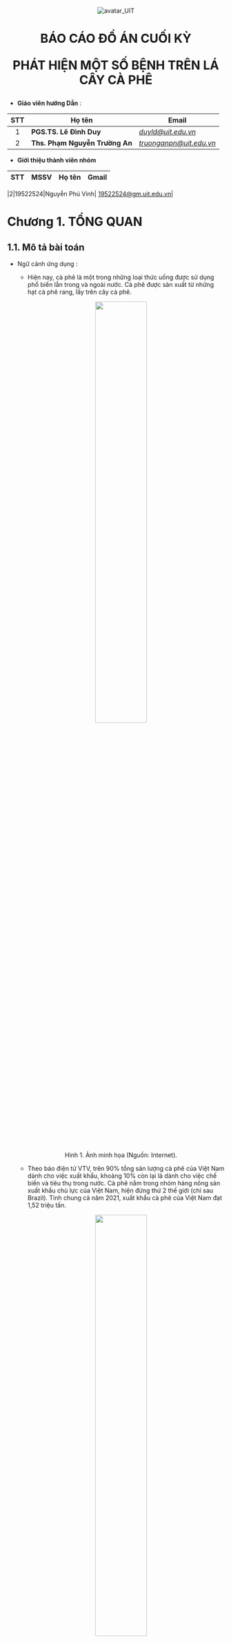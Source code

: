<p align="center">
  <img src="https://www.uit.edu.vn/sites/vi/files/banner_uit_0.png" title="avatar_UIT">
</p>

<h1 align="center">
    
  **BÁO CÁO ĐỒ ÁN CUỐI KỲ**
  
  **PHÁT HIỆN MỘT SỐ BỆNH TRÊN LÁ CÂY CÀ PHÊ**

</h1>

* **Giáo viên hướng Dẫn** :

| STT | Họ tên | Email |
| :---: | --- | --- |
| 1 | **PGS.TS. Lê Đình Duy** | *duyld@uit.edu.vn* |
| 2 | **Ths. Phạm Nguyễn Trường An** | *truonganpn@uit.edu.vn* |

* **Giới thiệu thành viên nhóm**
<!-- ### Thông tin liên hệ -->
| STT | MSSV | Họ tên | Gmail |
|:--- | :-------|:----------|:------------|

|2|19522524|Nguyễn Phú Vinh| 19522524@gm.uit.edu.vn|


[2]:https://github.com/phuvinh010701


# Chương 1. TỔNG QUAN

## 1.1. Mô tả bài toán
* Ngữ cảnh ứng dụng : 
    * Hiện nay, cà phê là một trong những loại thức uống được sử dụng phổ biến lẫn trong và ngoài nước. Cà phê được sản xuất từ những hạt cà phê rang, lấy trên cây cà phê.

    <p align="center">
    <img src="finalproject/images/caphe.jpg" style="display: block;margin-left: auto;margin-right: auto;width: 50%;"/>
    <br>
    <a style="text-align: center">Hình 1. Ảnh minh họa (Nguồn: Internet).</a>
    </p>

    * Theo báo điện tử VTV, trên 90% tổng sản lượng cà phê của Việt Nam dành cho việc xuất khẩu, khoảng 10% còn lại là dành cho việc chế biến và tiêu thụ trong nước. Cà phê nằm trong nhóm hàng nông sản xuất khẩu chủ lực của Việt Nam, hiện đứng thứ 2 thế giới (chỉ sau Brazil). Tính chung cả năm 2021, xuất khẩu cà phê của Việt Nam đạt 1,52 triệu tấn.

    <p align="center">
    <img src="finalproject/images/bieudoxuatkhau.jpg" style="display: block;margin-left: auto;margin-right: auto;width: 50%;"/>
    <br>
    <a style="text-align: center">Hình 2. Lượng cà phê xuất khẩu qua các tháng giai đoạn từ 2019-2021.</a>
    </p>

    * Sản lượng tuy lớn nhưng cà phê vẫn chưa đáp ứng được các tiêu chuẩn về chất lượng. Nhằm nâng cao chất lượng của hạt cà phê, việc phát hiện và xử lý những căn bệnh trên lá của cây rất quan trọng. Nhận thấy được vấn đề đó nên nhóm đã quyết định áp dụng những kiến thức của mình và những công nghệ trong lĩnh vực Machine Learning để giải quyết bài toán phát hiện một số loại bệnh trên lá cây cà phê.

    * Mô hình hướng tới người sử dụng là người trồng cây cà phê, xây dựng một ứng dụng có thể giúp người trồng có thể phát hiện chính xác hơn các loại bệnh đang gặp trên lá của cây và đưa ra được giải pháp phù hợp nhằm loại bỏ bệnh và tác nhân gây bệnh. 
    
* Input và Output:
    
    * Input:
        
        * Một tấm ảnh chụp hình lá của cây cà phê đang bị bệnh.

        <p align="center">
        <img src="finalproject/images/viduinput.JPG" style="display: block;margin-left: auto;margin-right: auto;width: 50%; height:50%;"/>
        <br>
        <a style="text-align: center">Hình 3. Ví dụ về ảnh input thích hợp.</a>
        </p>

        * Các điều kiện ràng buộc :
            + Ảnh chụp tập trung vào lá đang bị bệnh
            + Chụp được từ cuốn lá đến chóp lá
            + Chụp trong điều kiện ánh sáng ban ngày
            
    * Output:

        * Bounding box bao quanh lá cây bị bệnh
        * Tên loại bệnh
    <br>
    🠊 Trong ứng dụng thực tế hoàn chỉnh, dựa vào tên loại bệnh xác định được ứng dụng sẽ đưa ra các giải pháp phù hợp cho người trồng

## 1.2. Mô tả dữ liệu
* Dữ liệu của bài toán đươc nhóm tự thu thập từ mốt số vườn chuyên trồng cà phê trên địa bàn huyện Lạc Dương và địa bàn thành phố Đà Lạt thuộc tỉnh Lâm Đồng. Trong quá trình thu thập dữ liệu, nhóm gặp nhiều khó khăn như việc di chuyển đến các vườn cà phê khá xa so với nhà riêng (khoảng hơn 20 km), dịch bệnh COVID-19 khiến cho việc đi qua các chốt phong tỏa khó khăn.
    <p align="center">
    <img src="finalproject/images/vuoncaphetramhanh.jpg" style="display: block;margin-left: auto;margin-right: auto;width: 50%; height:50%;"/>
    <br>
    <a style="text-align: center">Hình 4. Vườn cà phê thuộc xã Trạm Hành, thành phố Đà Lạt, tỉnh Lâm Đồng.</a>
    </p>
* Bộ dữ liệu về lá cây cà phê hiện nay chưa có ai thu thập nên số lượng dữ liệu mà nhóm có vẫn còn hạn chế do dữ liệu tự thu thập và xử lý. Mục đích của việc tự thu thập dữ liệu là để phù hợp với ngữ cảnh ứng dụng của bài toán.

# Chương 2. CÁC NGHIÊN CỨU TRƯỚC
* Bài toán của nhóm đặt ra là muốn hướng đến bài toán thuộc loại Object Detection (Phát hiện đối tượng), định vị đối tượng trong ảnh và xác định đối tượng thuộc loại nào. Trong lĩnh vực thị giác máy tính thì bài toàn phát hiện đối tượng đạt được nhiều kết quả khi áp dụng hướng tiếp cận Deep learning. Có thể kể đến một số hướng tiếp cận tiên tiến hiện nay bao gồm RCNN, Fast RCNN, Faster RCNN, Mask RCNN, RetinaNet, YOLO, v.v
* Faster RCNN
    * Phương pháp Faster RCNN là một trong các phương pháp phát hiện đối tƣợng sử dụng mạng Deep learning đạt độ chính xác cao trên các tập dữ liệu chuẩn như COCO . Faster RCNN được cải tiến dựa trên 2 phương pháp trướcc đó là RCNN và Fast RCNN.
* Mask RCNN
    * Phương pháp Mask RCNN là phương pháp thực hiện song song 2 bài toán là phân vùng đối tượng (Instance Segmentation) và phát hiện đối tượng. Mask RCNN là phương pháp được cải tiến từ Faster RCNN.
* Restinanet
    * RetinaNet là một phương pháp tiếp cận one-stage tức là ngay trong bản thân cấu trúc mạng của phương pháp đã bao gồm thao tác đưa ra vùng đề xuất
* YOLO
    * YOLO được xem là phương pháp đầu tiên xử lý dữ liệu theo thời gian thực và vẫn đạt được độ chính xác cao.
* Một số kết quả nghiên cứu được đánh giá trên tập COCO. COCO (Common Objects in Context) là một tập datasets phục vụ cho các bài toán Object Detection, Segmentation, Image Captioning. Tập dữ liệu tổng cộng có khoảng 1.5 triệu object thuộc về 80 class khác nhau.
    <p align="center">
    <img src="finalproject/images/perfomance_of_coco.png" style="display: block;margin-left: auto;margin-right: auto;width: 50%; height:50%;"/>
    <br>
    <a style="text-align: center">Hình 5. Perfomance trên tập COCO.</a>
    </p>
# Chương 3. XÂY DỰNG BỘ DỮ LIỆU
## 3.1. Quá trình thu thập:

* Dữ liệu được nhóm thu thập thủ công bằng camera của điện thoại.
* Điện thoại sử dụng: Iphone 7 Plus, 32GB.
* Mỗi tấm ảnh gốc có kích thước 3024 x 4032 (camera nằm ngang), 4032 x 3024 (camera nằm dọc)

    <p align="center">
    <img src="finalproject/images/details_image.png" style="display: block;margin-left: auto;margin-right: auto;width: 50%; height:50%;"/>
    <br>
    <a style="text-align: center">Hình 6. Độ phân giải và camera sử dụng.</a>
    </p>

* File ảnh được lưu trữ trong cùng 1 folder trên máy tính dưới dạng tệp .JPG

* Thời gian thu thập dữ liệu:

<center>

| STT | Thời gian thu thập | Địa điểm thu thập |
| :---: | --- | --- |
| 1 | 20/12/2021 | Huyện Lạc Dương |
| 2 | 25/12/2021 | Xã Trạm Hành |
| 3 | 1/2/2022 | Xã Trạm Hành |
</center>


## 3.2. Tiêu chí khi thu thập dữ liệu :

* Chụp rõ nét tập trung vào lá cây bị bệnh.
* Chụp toàn bộ chiếc lá từ phần cuốn lá đến chóp lá.
* Đảm bảo ánh sáng ban ngày.
    
## 3.3. Giảm độ phân giải của ảnh :

* Do mỗi ảnh có kích thước khá lớn nên dung lượng lưu trữ khá nặng. Đối với folder chứa toàn bộ dữ liệu gốc nặng khoảng 11.2 Gb gây khó khăn trong việc lưu trữ nến nhóm đã giảm độ phân giải xuống ~ 3.33 lần. Độ phân giải sau khi giảm 907 x 1209 và 1209 x 907. Dung lượng lưu trữ sau khi xử lý nặng khoảng 1.6 Gb.


## 3.4. Gán nhãn dữ liệu :

* Sử dụng công cụ labelImg để tiến hành gán nhãn toàn bộ dữ liệu
    <p align="center">
    <img src="finalproject/images/label.png" style="display: block;margin-left: auto;margin-right: auto;width: 75%;"/>
    <br>
    <a style="text-align: center">Hình 7. Công cụ labelImg.</a>
    </p>

* Sử dụng thao tác kéo thả chuột để tạo bouding box cho đối tượng. Label được lưu thành file text có cùng tên với ảnh dưới dạng YOLO format.
        <p align="center">
        <img src="finalproject/images/yoloformat.jpg" style="display: block;margin-left: auto;margin-right: auto;width: 50%; height:50%;"/>
        <br>
        <a style="text-align: center">Hình 8. Ảnh, label và label format của YOLO.</a>
        </p>

* Trong một ảnh có thể có nhiều lá những chỉ label những lá bị bệnh và thấy rõ từ cuốn lá đến chóp lá.

* Số loại label là 4. Được kí hiệu bằng 1 trong các chữ số 0, 1, 2, 3

***Label 0: Bệnh sâu vẽ bùa***

* Những lá bị sâu vẽ bùa gây hại sẽ bị co lại, biến dạng. Sâu non chui qua lớp biểu bì của lá để ăn phần nhu mô của lá tạo thành đường hầm ngoằn ngoèo màu trắng, trắng đục dưới lớp biểu bì.
    
<p align="center">
<img src="finalproject/images/vidusauvebua.jpg" style="display: block;margin-left: auto;margin-right: auto;width: 50%; height:50%;"/>
<br>
<a style="text-align: center">Hình 9. Một số ví dụ về bệnh sâu vẽ bùa trên lá cà phê.</a>
</p>

***Label 1: Bệnh phấn trắng***

* Bệnh phấn trắng do một số loại nấm có họ hàng gần gây ra. Triệu chứng chung là chúng tạo ra lớp bột có màu trắng xám trên bề mặt của lá.
    
<p align="center">
<img src="finalproject/images/viduphantrang.jpg" style="display: block;margin-left: auto;margin-right: auto;width: 50%; height:50%;"/>
<br>
<a style="text-align: center">Hình 10. Một số ví dụ về bệnh phấn trắng trên lá cà phê.</a>
</p>

***Label 2: Bệnh nấm rỉ sắt***

* Trên lá xuất hiện các vết đốm hình tròn màu nâu cam hơi đỏ (giống rỉ sắt), xung quanh có vầng màu vàng úa.
    
<p align="center">
<img src="finalproject/images/vidurisat.jpg" style="display: block;margin-left: auto;margin-right: auto;width: 50%; height:50%;"/>
<br>
<a style="text-align: center">Hình 11. Một số ví dụ về bệnh nấm rỉ sắt trên lá cà phê.</a>
</p>

***Label 3: Bệnh đốm rong***

*  Đốm bệnh có hình tròn lúc đầu nhỏ khoảng 3 - 5 mm, hơi nhô lên trên mặt lá do rong phát triển thành ung mịn, màu hơi vàng.
    
<p align="center">
<img src="finalproject/images/vidudomrong.jpg" style="display: block;margin-left: auto;margin-right: auto;width: 50%; height:50%;"/>
<br>
<a style="text-align: center">Hình 12. Một số ví dụ về bệnh đốm rong trên lá cà phê.</a>
</p>

## 3.5. Thống số bộ dữ liệu :
* Tổng số lượng ảnh trong bộ dữ liệu là: 3825 ảnh
* Tổng số object là: 4092

<p align="center">
<img src="finalproject/images/Figure_1.png" style="display: block;margin-left: auto;margin-right: auto;width: 50%; height:50%;"/>
<br>
<a style="text-align: center">Hình 13. Số lượng object thuộc từng loại label.</a>
</p>

* Số ảnh có 1 object là: 3579
* Số ảnh có nhiều hơn 1 object là: 246

<p align="center">
<img src="finalproject/images/Figure_count.png" style="display: block;margin-left: auto;margin-right: auto;width: 50%; height:50%;"/>
<br>
<a style="text-align: center">Hình 14. Số lượng ảnh có 1 object và nhiều object.</a>
</p>

**Nhận xét :** Số lượng object thuộc bệnh phấn trắng khá ít so với các bệnh khác, nguyên nhân là bệnh này xuất hiện khá ít tại các vườn cà phê thu thập dữ liệu.

* Tập dữ liệu được chia thành hai tập train và test với tỉ lệ là 80% cho tập train và 20% cho tập test
<p align="center">
<img src="finalproject/images/train.png" style="display: block;margin-left: auto;margin-right: auto;"/>
<br>
<a style="text-align: center">Hình 15. Số lượng object thuộc từng loại label trong tập train.</a>
</p>
<p align="center">
<img src="finalproject/images/test.png" style="display: block;margin-left: auto;margin-right: auto;"/>
<br>
<a style="text-align: center">Hình 16. Số lượng object thuộc từng loại label trong tập test.</a>
</p>

Trong đó: <br>
    0 : Sâu vẽ bùa <br>
    1 : Phấn trắng <br>
    2 : Nấm rỉ sắt <br>
    3 : Đốm rong <br>
* Dataset được tổ chức lưu trữ trên roboflow. Sử dụng code để tải dataset về trong quá trình train và test.
# Chương 4. TRAINING VÀ ĐÁNH GIÁ MODEL
## 4.1. Nội dung dataset:
### 4.1.1. YOLO:
* Đối với các model YOLO thì trong tập dataset sẽ gồm các file ảnh và các file *.txt ứng với mỗi tấm ảnh.
* Nội dung của file txt: mỗi object được biểu diễn bằng 1 dòng \<object-class> \<x> \<y> \<width> \<height>
    * Trong đó \<object-class> là số nguyên trong đoạn [0, 3]
    * \<x> \<y> \<width> \<height> là các số thực được chuẩn hóa có giá trị nằm trong đoạn [0, 1], biểu diễn bouding box của đối tượng.
    <p align="center">
    <img src="finalproject/images/yoloformat.png" style="display: block;margin-left: auto;margin-right: auto; width: 70%;"/>
    <br>
    <a style="text-align: center">Hình 17. Cách tính các giá trị x, y, width, height.</a>
    </p>
### 4.1.2. Faster-RCNN:
* Đối với Faster-RCNN nhóm sử dụng roboflow để tự chuyển đổi từ định dạng YOLO darknet format sang COCO json format.

## 4.2. Cấu hình train và test:
Để train model nhóm sử dụng tài nguyên của Google Colab với thiết lập runtime type là GPU
da
<p align="center">
<img src="finalproject/images/runtime.png" style="display: block;margin-left: auto;margin-right: auto; width: 30%; height:30%"/>
<br>
<a style="text-align: center">Hình 18. Bật GPU trên Google Colab.</a>
</p>

<p align="center">
<img src="finalproject/images/cauhinhtrain.jpg" style="display: block;margin-left: auto;margin-right: auto;width: 50%"/>
<br>
<a style="text-align: center">Hình 19. Cấu hình dùng để train và test.</a>
</p>

## 4.3. YOLOv4:

### 4.3.1. Sơ lược về YOLOv4

<p align="center">
<img src="finalproject/images/yolov4_archi.png" style="display: block;margin-left: auto;margin-right: auto; width: 75%"/>
<br>
<a style="text-align: center">Hình 20. Cấu trúc mô hình YOLOv4.</a>
</p>

* YOLOv4 được giới thiệu bởi Alexey Bochoknovskiy, Chien-Yao Wang, and Hong-Yuan Mark Liao trong bài báo [YOLOv4: Optimal Speed and Accuracy of Object Detection](https://arxiv.org/abs/2004.10934v1) xuất bản ngày 23/4/2020.

* YOLOv4 là một loạt các cải tiến về tốc độ so với YOLOv3 và được cài đặt từ một bản fork của Darknet. Kiến trúc của YOLOv4 đã đưa bài toán object detection dễ tiếp cận hơn với những người không có tài nguyên tính toán mạnh.

<p align="center">
<img src="finalproject/images/yolov4_compare.jpeg" style="display: block;margin-left: auto;margin-right: auto; width: 75%"/>
<br>
<a style="text-align: center">Hình 21. So sánh YOLOv4 với các mô hình khác.</a>
</p>

* Kết quả so sánh YOLOv4 với các mô hình khác ở thời điểm hiện tại. YOLOv4 chạy nhanh gấp đôi EfficientDet và tăng AP và FPS so với YOLOv3 lần lượt là 10% và 12%. Hình ảnh từ paper YOLOv4. Nhìn vào biểu đồ, ta dễ dàng thấy được sự hiệu quả của YOLOv4 so với các mạng tốt nhất hiện nay. Cụ thể hơn YOLOv4 đạt 43.5% AP trên tập dữ liệu MS COCO ở tốc độ 65 FPS, trên GPU Tesla V100. 

### 4.3.2 Thiết lập training


* Nhóm sử dụng darknet repository của tác giả để huấn luyện cho model và thiết lập các thông số trong file Makefile như sau
<p align="center">
<img src="finalproject/images/configmakefile.png" style="display: block;margin-left: auto;margin-right: auto; width: 20%; height:20%;"/>
<br>
<a style="text-align: center">Hình 22. Thiết lập các thông số Makefile để sử dụng GPU.</a>
</p>

* Chỉnh sửa các thông số của model YOLOv4 trong file yolov4-custom.cfg theo hướng dẫn của tác giả:
    * batch: 32
    * subdivisions = 32
    * max_batches = 8000 (Bằng số class * 2000)
    * steps = 6400, 7200 (Bằng 0.8 * max_batches, 0.9 * max_batches)
    * width = 416, height = 416 (Kích thước của ảnh)
    * classes = 4 (Số class)
    * filters = 27 (Tính theo công thức filters = (classes + 5) * 3) 

### 4.3.3. Train model
* Tải file trọng số yolov4.conv.137.weights và tiến hành train trên file trọng số này
* Trong quá trình train model các file trọng số được lưu lại trong đó có 2 file quan trọng là:
    * yolov4-custom_last.weights (Trọng số của interation mới nhất)
    * yolov4-custom_best.weights (Trọng số tốt nhất)
* Quá trình training khá lâu vượt qua thời gian cho phép của Google Colab nên ở những lần train tiếp theo nhóm tiến hành train tiếp trên file trọng số mới nhất
* Thời gian train model: khoảng 28 tiếng
* Thời gian test trên 687 ảnh: 53 giây 

## 4.4. YOLOv5:

### 4.4.1. Sơ lược về YOLOv5
* Không lâu sau khi YOLOv4 được phát hành chính thức thì 1 phiên bản khác của YOLO xuất hiện là YOLOv5 sử dụng frame work Pytorch. YOLOv5 được giới thiệu bởi Glenn Jocher vào ngày 18/5/2020, YOLOv5 có mã nguồn mở ở [Github](https://github.com/ultralytics/yolov5). Với những số liệu của tác giả cung cấp thì mô hình này khá triển vọng. Tuy nhiên YOLOv5 hiện vẫn chưa có paper chính thức.

<p align="center">
<img src="finalproject/images/yolov5_coco.png" style="display: block;margin-left: auto;margin-right: auto; width: 75%"/>
<br>
<a style="text-align: center">Hình 27. Perfomance của các phiên bản YOLOv5 trên tập COCO</a>
</p>

<p align="center">
<img src="finalproject/images/pre_check.png" style="display: block;margin-left: auto;margin-right: auto; width: 75%"/>
<br>
<a style="text-align: center">Hình 28. Kết quả đánh giá trên tập COCO</a>
</p>

* Từ những kết quả mà tác giả đưa ra có thể thấy YOLOv5 có thể đạt tới 68.9% mAP0.5 trên tập COCO.

### 4.4.2. Thiết lập training
* Tạo file data.yaml có nội dung như sau
<p align="center">
<img src="finalproject/images/data_yaml.png" style="display: block;margin-left: auto;margin-right: auto; width: 20%; height:20%;"/>
<br>
<a style="text-align: center">Hình 29. File data.yaml</a>
</p>

    Trong đó:
    names: lần lượt là tên của các label được đặt trong dấu ngoặc kép
    nc: số lượng class
    train: đường dẫn tới các file ảnh train
    valid: đường dẫn tới các file ảnh dùng để valid trong quá trình train

* Thiết lập training
    * batch: 32
    * img size: 416
    * epoch: 500

### 4.4.3. Train model
* Tải file trọng số của model YOLOv5s và tiến hành train trên file trọng số này.
* Trong quá trình train model các file trọng số được lưu lại tronng đó có 2 file quan trọng là:
    * last.pt (Trọng số của epoch mới nhất)
    * best.pt (Trọng số tốt nhất)
* Quá trình training khá lâu vượt qua thời gian cho phép của Google Colab nên ở những lần train tiếp theo nhóm tiến hành train tiếp trên file trọng số mới nhất
* Vào epoch 450 thì xuất hiện thông báo dừng train model như sau:
<p align="center">
<img src="finalproject/images/stopping.jpg" style="display: block;margin-left: auto;margin-right: auto; width: 100%;"/>
<br>
<a style="text-align: center">Hình 30. Early stopping YOLOv5</a>
</p>

* Do trong 100 epoch gần nhất thì model không còn tốt lên được nữa (model hội tụ) nên tự động dừng train.
* Thời gian train model: khoảng 8 tiếng
* Thời gian test trên 687 ảnh: 32 giây

## 4.5. Faster-RCNN:
### 4.5.1. Sơ lược về Faster RCNN
* Faster-RCNN được giới thiệu bởi Shaoqing Ren, Kaiming He, Ross Girshick, Jian Sun.Trong bài báo [Faster R-CNN: Towards Real-Time Object Detection with Region Proposal Networks](https://arxiv.org/abs/1506.01497)
* Faster-RCNN  là một phương pháp phát hiện đối tượng sử dụng deep learning.Faster RCNN là một sự cải tiến dựa trên hai phương pháp  trước đó là RCNN và Fast RCNN. Faster RCNN là sự kết hợp giữa Fast-RCNN với  một mạng mới có tên gọi là region proposal network(rpn).
* Region Proposal Netwok là một mạng Convolutional Neural Network(CNN) có chức năng để tìm ra các vùng có khả năng chứa đối tượng thường dược gọi là region proposal
* Fast-RCNN là một mạng CNN dùng để trích xuất các features từ các region proposal và trả ra các bounding box cùng với label cho từng cái bounding box đó.
<p align="center">
  <img src="finalproject/images/faster.png" />
</p>
<p align="center">Hình 31. Cấu trúc Faster RCNN</p>

### 4.5.2. Thiếp lập training
* Nhóm sử dụn detectron2 một thư viện của Facebook AI Research để tiến hành huấn luyện cho Faster RCNN. Nhóm đã sử dụng file pretrained weights X-101-32x8d.pkl để tiếp tục train cho model của mình.

<p align="center">
  <img src="finalproject/images/faster_yaml.png" style="display: block;margin-left: auto;margin-right: auto; width: 50%;"/> 
</p>
<p align="center">Hình 32. File pretrained được sử dụng </p>

* Thiết lập thông sô:
  * BATCH_SIZE_PER_IMAGE = 64
  * CLASSES : 5 (Tổng số class + 1)
  * MAX_ITER : 15000
  * STEP_SIZE : 6000,10000
* Nhóm chỉ chỉnh sửa một vài thông số để tiến hành việc training.
### 4.5.3. Train model
* Thời gian train của Faster RCNN: 12 tiếng
* Thời gian test trên 687 ảnh: 175 giây

## 4.6 Đánh giá model
### 4.6.1. Metric đánh giá
* Để đánh giá model thì nhóm sử dụng mean average precision để đánh giá model. Trước tiên để hiểu được mean average là gì thì trước tiên chúng tôi sẽ giới thiệu một số khái niệm cơ bản.
* IOU là tỷ lệ giữa phần giao của bounding box dự đoán vói ground truth(vùng đối tượng thật mà chúng tôi label) và phần hợp của chúng.
<p align="center">
  <img src="finalproject/images/ctiou.png" width="500" height="400">
</p>
<p align="center">Hình 33. Độ đo IOU </p>

* Giá trị IOU trong khoảng (0,1). Dựa vào đó có thể xác định được wrong detection hay correct detection. Dựa vào ngưỡng để xác định. Nếu IOU lớn hơn hoặc bằng ngưỡng thì đó là một correct detection còn lại thì là wrong detection.

* Dựa vào những khái niệm trên để định nghĩa True/false positive/negative.

  * True Positive (TP): IoU lớn hơn hoặc bằng ngưỡng, là một correct detection
  
  * False Positive (FP): IoU bé hơn ngưỡng, là một wrong detection
  
  * False Negative (FN): trường hợp mà ground truth không có predicted bounding box

* Nêu có nhiều predicted bounding box xếp chồng lên nhau trong cùng một ground truth thì ta sẽ chọn predicted bounding box nào có IOU lớn hơn ngưỡng cao nhất là True Positive, còn lại là False Positive.

<p align="center">
  <img src="finalproject/images/AP.jpg" width="500" height="400">
</p>
<p align="center">Hình 34. AP </p>

* AP là diện tích màu xanh nằm dưới đường cong.
* Mỗi lớp bài toán sẽ có một giá trị AP, Mean Average Precision là trung bình AP cho tất cả các lớp.

* **🠊Lý do chọn mean average precision là metric để đánh giá mô hình :** 
  
  * Mối quan hệ giữa precision – recall giúp mAP đánh giá được về độ chính xác của mô hình.
  
  * Precision – Recall thay đổi khi ngưỡng IoU thay đổi. Do đó, tại một giá trị IoU xác định,ta có thể do/đánh giá được mô hình một cách tốt nhất.

### 4.6.2. Kết quả đánh giá
* Thiết lập các ngưỡng để đánh giá
    * confidence thresh: 0.25
    * iou thresh: 0.5
* YOLOv4
<p align="center">
<img src="finalproject/images/res_yolov4.jpg" style="display: block;margin-left: auto;margin-right: auto; width: 50%;"/>
<br>
<a style="text-align: center">Hình 35. Kết quả đánh giá model YOLOv4</a>
</p>

| Class | AP@0.5 |
| :---: | --- | 
| 0 | 1.000 | 
| 1 | 0.984 |
| 2 | 0.988 |
| 3 | 0.986 |

* YOLOv5
<p align="center">
<img src="finalproject/images/res_yolov5.png" style="display: block;margin-left: auto;margin-right: auto; width: 70%;"/>
<br>
<a style="text-align: center">Hình 36. Kết quả đánh giá model YOLOv5s</a>
</p>

| Class | AP@0.5 |
| :---: | --- | 
| 0 | 0.995 | 
| 1 | 0.99 |
| 2 | 0.992 |
| 3 | 0.994 |

* Faster RCNN
<p align="center">
<img src="finalproject/images/fasterrcnn_res.jpg" style="display: block;margin-left: auto;margin-right: auto; width: 70%;"/>
<br>
<a style="text-align: center">Hình 37. Kết quả đánh giá model Faster RCNN (AP per-category là AP0.5)</a>
</p>

| Class | AP@0.5 |
| :---: | --- | 
| 0 | 0.987 | 
| 1 | 0.997 |
| 2 | 0.999 |
| 3 | 0.998 |

* Tổng kết đánh giá

| Model\Class | 0 | 1 | 2 | 3|
| :---: | --- | --- | --- | --- |
| YOLOv4 | <ins>1.000 </ins> | 0.984| 0.988 | 0.986 |
| YOLOv5 | 0.995 | 0.99| 0.992 | 0.994 |
| Faster RCNN | 0.987 | <ins> 0.997 <ins>| <ins>0.999</ins> | <ins>0.998 </ins>|
    
🠊 Khi đánh giá bằng điểm AP@0.5, đối với class 0 model YOLOv4 cho kết quả cao nhất. Đối với 3 class còn lại, Faster RCNN đều cho kết quả tốt hơn

* Số lượng sai sót của mỗi class:

<p align="center">
<img src="finalproject/images/ground-truth-info.png" style="display: block;margin-left: auto;margin-right: auto; width: 40%;"/>
<br>
<a style="text-align: center">Hình 38. Ground truth</a>
</p>

<p align="center">
<img src="finalproject/images/results_pre.png" style="display: block;margin-left: auto;margin-right: auto;"/>
<br>
<a style="text-align: center">Hình 39. Detection result</a>
</p>

🠊 Qua các biểu đồ thông kê trên ta có thể thấy rằng số lượng các True Positive được model tìm thấy khá cao và gần bằng so với ground truth. Ở model YOLOv4 và model YOLOv5 có nhiều các False Positive được tìm ra.

| Model | Precision | Recall | mAP@0.5 |
| :---: | --- | --- | --- |
| YOLOv4 | 0.900 | 0.98 | 0.989 |
| YOLOv5s | 0.988 | 0.99 | 0.993 |
| Faster-RCNN | <ins>0.996 </ins> | <ins>0.997<ins> | <ins>0.996</ins> |

🠊 Khi đánh giá bằng mAP@0.5 cả 3 model đều cho kết quả rất tốt. Faster RCNN cho kết quả tốt nhất.

| Model | Thời gian test 687 ảnh (giây) | 
| :---: | --- | 
| YOLOv4 | 53 | 
| YOLOv5s | 32 | 
| Faster-RCNN | 175 |

🠊 Khi thử nghiệm trên cùng một cấu hình, mặc dù Faster RCNN cho kết quả mAP@0.5 tốt nhất nhưng cũng tốn thời gian nhiều nhất so với 2 model còn lại.
* Một số hình ảnh test
<p align="center">
<img src="finalproject/images/1.png" style="display: block;margin-left: auto;margin-right: auto; width: 120%;"/>
<br>
<a style="text-align: center">Hình 40. Kết quả test</a>
</p>

    Model YOLOv4 và YOLOv5 detect sai 1 phần lá bị bệnh đốm rong ở góc trên bên trái

<p align="center">
<img src="finalproject/images/2.png" style="display: block;margin-left: auto;margin-right: auto; width: 120%;"/>
<br>
<a style="text-align: center">Hình 41. Kết quả test</a>
</p>

    YOLOv5 detect sai loại bệnh (Ground truth là nấm rỉ sắt - Predict đốm rong)

<p align="center">
<img src="finalproject/images/3.png" style="display: block;margin-left: auto;margin-right: auto; width: 120%;"/>
<br>
<a style="text-align: center">Hình 42. Kết quả test</a>
</p>

    YOLOv5 detect 1 lá bình thường ở góc trên thành bệnh sâu vẽ bùa

<p align="center">
<img src="finalproject/images/4.png" style="display: block;margin-left: auto;margin-right: auto; width: 120%;"/>
<br>
<a style="text-align: center">Hình 43. Kết quả test</a>
</p>

    Cả ba model đều cho kết quả chính xác khi detect được 2 lá bị bệnh.

<p align="center">
<img src="finalproject/images/5.png" style="display: block;margin-left: auto;margin-right: auto; width: 120%;"/>
<br>
<a style="text-align: center">Hình 44. Kết quả test</a>
</p>

    YOLOv4 cho kết quả chính xác, Faster RCNN và YOLOv5 detect sai 1 là bình thường ở bên trái thành bệnh sâu vẽ bùa

* Nhìn chung kết quả thử nghiệm đều khá tốt.
    * Một số lá bình thường bị detect nhầm thành bệnh sâu vẽ bùa và nấm rỉ sắt do 1 số ảnh trong tập train bệnh còn nhẹ và khá giống với lá bình thường
    * Một số lá bị nấm rỉ sắt nhìn khá giống với bệnh đốm rong làm cho model bị nhầm lẫn.
    * YOLOv4 và YOLOv5 đều có những trường hợp detect ra 1 phần lá bị bệnh (đối tượng không đủ từ cuốn đến chóp lá). Trường hợp này xảy ra nhiều hơn đối với model YOLOv5 
## Chướng 5. Ứng dụng và hướng phát triển:

### Ứng dụng:
* Ứng dụng hướng tới người sử dụng chính là người trồng cà phê, giúp người trồng có thể phát hiện được các loại bệnh xuất hiện trên lá từ đó có thể xử lý đúng cách và hiệu quả.
* Như đã đề cập trước đó, việc giúp người trồng cà phê phát hiện được bệnh xuất hiện trên lá sẽ góp phần nâng cao được chất lượng sản phẩm cà phê, đáp ứng được các tiêu chuẩn về hàng xuất khẩu từ đó nguồn thu nhập của người dân sẽ được tăng lên. Việc sử các mô hình máy học sẽ thúc đẩy quá trình ứng dụng khoa học kĩ thuật vào trong nông nghiệp.

### Hướng phát triển:
* Thu thập thêm nhiều dữ liệu về các loại bệnh nhằm giúp ứng dụng phát hiện được nhiều loại bệnh và chính xác hơn.
* Có thể hướng tới việc phát hiện các loại bệnh trên nhiều loại lá cây nông nghiệp khác nhau dựa trên các đặc điểm giống nhau của các loại bệnh khi xuất hiện trên lá.

## Chương 6. Demo:
<p align="center">
    <img src="finalproject/images/demo.png" style="height:70%;width:70%"><br>
    <a style="text-align: center">Hình 45. Demo</a>
</p>
